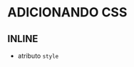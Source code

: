 # ADICIONANDO CSS

## INLINE

* atributo `style`

## <style>

* tag html que irá conter o css

## <link>

* arquivo css externo
  
## @import

* arquivo css externo

